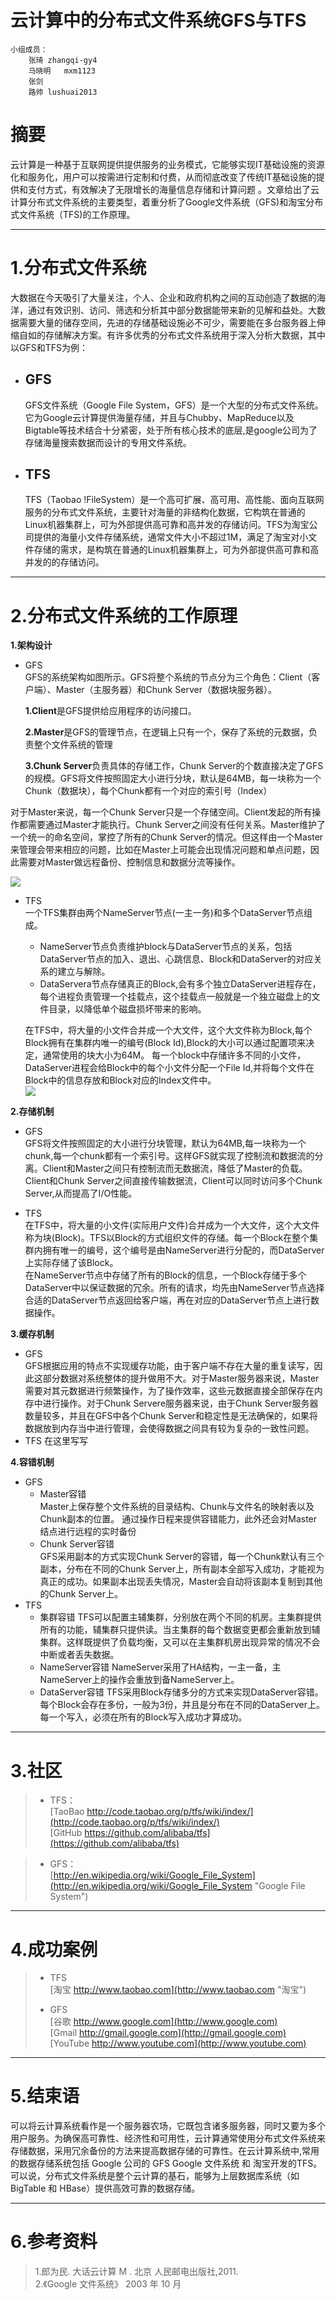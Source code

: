 # 云计算中的分布式文件系统GFS与TFS #

    小组成员： 
    	张琦 zhangqi-gy4  
    	马晓明   mxm1123 
    	张剑  
    	路帅 lushuai2013 
# 摘要 #
云计算是一种基于互联网提供提供服务的业务模式，它能够实现IT基础设施的资源化和服务化，用户可以按需进行定制和付费，从而彻底改变了传统IT基础设施的提供和支付方式，有效解决了无限增长的海量信息存储和计算问题 。文章给出了云计算分布式文件系统的主要类型，着重分析了Google文件系统（GFS)和淘宝分布式文件系统（TFS)的工作原理。

----------

# 1.分布式文件系统 #
大数据在今天吸引了大量关注，个人、企业和政府机构之间的互动创造了数据的海洋，通过有效识别、访问、筛选和分析其中部分数据能带来新的见解和益处。大数据需要大量的储存空间，先进的存储基础设施必不可少，需要能在多台服务器上伸缩自如的存储解决方案。有许多优秀的分布式文件系统用于深入分析大数据，其中以GFS和TFS为例：


- ## GFS ##
        
	GFS文件系统（Google File System，GFS）是一个大型的分布式文件系统。它为Google云计算提供海量存储，并且与Chubby、MapReduce以及Bigtable等技术结合十分紧密，处于所有核心技术的底层,是google公司为了存储海量搜索数据而设计的专用文件系统。   

- ## TFS ##
    
 	TFS（Taobao !FileSystem）是一个高可扩展、高可用、高性能、面向互联网服务的分布式文件系统，主要针对海量的非结构化数据，它构筑在普通的Linux机器集群上，可为外部提供高可靠和高并发的存储访问。TFS为淘宝公司提供的海量小文件存储系统，通常文件大小不超过1M，满足了淘宝对小文件存储的需求，是构筑在普通的Linux机器集群上，可为外部提供高可靠和高并发的的存储访问。

----------

# 2.分布式文件系统的工作原理 #
**1.架构设计**


- GFS  
      GFS的系统架构如图所示。GFS将整个系统的节点分为三个角色：Client（客户端）、Master（主服务器）和Chunk Server（数据块服务器）。 
     
     
	 **1.Client**是GFS提供给应用程序的访问接口。
      
     **2.Master**是GFS的管理节点，在逻辑上只有一个，保存了系统的元数据，负责整个文件系统的管理
     
     **3.Chunk Server**负责具体的存储工作，Chunk Server的个数直接决定了GFS的规模。GFS将文件按照固定大小进行分块，默认是64MB，每一块称为一个Chunk（数据块），每个Chunk都有一个对应的索引号（Index）   
        
对于Master来说，每一个Chunk Server只是一个存储空间。Client发起的所有操作都需要通过Master才能执行。Chunk Server之间没有任何关系。Master维护了一个统一的命名空间，掌控了所有的Chunk Server的情况。但这样由一个Master来管理会带来相应的问题，比如在Master上可能会出现情况问题和单点问题，因此需要对Master做远程备份、控制信息和数据分流等操作。
        

   ![](http://d.hiphotos.baidu.com/baike/c0%3Dbaike92%2C5%2C5%2C92%2C30/sign=3513d1f13c6d55fbd1cb7e740c4b242f/8cb1cb1349540923ced0de519358d109b2de9c82d158515f.jpg)  

   - TFS  
       一个TFS集群由两个NameServer节点(一主一务)和多个DataServer节点组成。
       - NameServer节点负责维护block与DataServer节点的关系，包括DataServer节点的加入、退出、心跳信息、Block和DataServer的对应关系的建立与解除。
       - DataServera节点存储真正的Block,会有多个独立DataServer进程存在，每个进程负责管理一个挂载点，这个挂载点一般就是一个独立磁盘上的文件目录，以降低单个磁盘损坏带来的影响。
         
        在TFS中，将大量的小文件合并成一个大文件，这个大文件称为Block,每个Block拥有在集群内唯一的编号(Block Id),Block的大小可以通过配置项来决定，通常使用的块大小为64M。
        每一个block中存储许多不同的小文件，DataServer进程会给Block中的每个小文件分配一个File Id,并将每个文件在Block中的信息存放和Block对应的Index文件中。  
 ![](http://c.hiphotos.baidu.com/baike/c0%3Dbaike80%2C5%2C5%2C80%2C26/sign=30818442bf096b63951456026d5aec21/fc1f4134970a304e1fd8e397d0c8a786c8177f3e66097cd8.jpg)  

**2.存储机制**

   - GFS  
     GFS将文件按照固定的大小进行分块管理，默认为64MB,每一块称为一个chunk,每一个chunk都有一个索引号。这样GFS就实现了控制流和数据流的分离。Client和Master之间只有控制流而无数据流，降低了Master的负载。Client和Chunk Server之间直接传输数据流，Client可以同时访问多个Chunk Server,从而提高了I/O性能。

   - TFS   
     在TFS中，将大量的小文件(实际用户文件)合并成为一个大文件，这个大文件称为块(Block)。TFS以Block的方式组织文件的存储。每一个Block在整个集群内拥有唯一的编号，这个编号是由NameServer进行分配的，而DataServer上实际存储了该Block。  
     在NameServer节点中存储了所有的Block的信息，一个Block存储于多个DataServer中以保证数据的冗余。所有的请求，均先由NameServer节点选择合适的DataServer节点返回给客户端，再在对应的DataServer节点上进行数据操作。
  
**3.缓存机制**  

   - GFS   
     GFS根据应用的特点不实现缓存功能，由于客户端不存在大量的重复读写，因此这部分数据对系统整体的提升做用不大。对于Master服务器来说，Master需要对其元数据进行频繁操作，为了操作效率，这些元数据直接全部保存在内存中进行操作。对于Chunk Servere服务器来说，由于Chunk Server服务器数量较多，并且在GFS中各个Chunk Server和稳定性是无法确保的，如果将数据放到内存当中进行管理，会使得数据之间具有较为复杂的一致性问题。
   - TFS
     在这里写写

**4.容错机制**

   - GFS
     - Master容错  
       Master上保存整个文件系统的目录结构、Chunk与文件名的映射表以及Chunk副本的位置。
       通过操作日程来提供容错能力，此外还会对Master结点进行远程的实时备份
     - Chunk Server容错  
       GFS采用副本的方式实现Chunk Server的容错，每一个Chunk默认有三个副本，分布在不同的Chunk Server上，所有副本全部写入成功，才能视为真正的成功。如果副本出现丢失情况，Master会自动将该副本复制到其他的Chunk Server上。
   - TFS
     - 集群容错
       TFS可以配置主辅集群，分别放在两个不同的机房。主集群提供所有的功能，辅集群只提供读。当主集群的每个数据变更都会重新放到辅集群。这样既提供了负载均衡，又可以在主集群机房出现异常的情况不会中断或者丢失数据。
     - NameServer容错
       NameServer采用了HA结构，一主一备，主NameServer上的操作会重放到备NameServer上。
     - DataServer容错
       TFS采用Block存储多分的方式来实现DataServer容错。每个Block会存在多份，一般为3份，并且是分布在不同的DataServer上。每一个写入，必须在所有的Block写入成功才算成功。

----------

# 3.社区 #
> - TFS：  
>   [TaoBao http://code.taobao.org/p/tfs/wiki/index/](http://code.taobao.org/p/tfs/wiki/index/)  
>   [GitHub https://github.com/alibaba/tfs](https://github.com/alibaba/tfs)  

> - GFS：  
> [http://en.wikipedia.org/wiki/Google_File_System](http://en.wikipedia.org/wiki/Google_File_System "Google File System")


----------

# 4.成功案例 #
>    - TFS  
>         [淘宝 http://www.taobao.com](http://www.taobao.com "淘宝")
>         
>    - GFS  
>         [谷歌 http://www.google.com](http://www.google.com)  
> 	  [Gmail http://gmail.google.com](http://gmail.google.com)   
> 	  [YouTube http://www.youtube.com](http://www.youtube.com)

----------

# 5.结束语 #
可以将云计算系统看作是一个服务器农场，它既包含诸多服务器，同时又要为多个用户服务。为确保高可靠性、经济性和可用性，云计算通常使用分布式文件系统来存储数据，采用冗余备份的方法来提高数据存储的可靠性。在云计算系统中,常用的数据存储系统包括 Google 公司的 GFS Google 文件系统 和 淘宝开发的TFS。可以说，分布式文件系统是整个云计算的基石，能够为上层数据库系统（如 BigTable 和 HBase）提供高效可靠的数据存储。

----------

# 6.参考资料 #
> 1.郎为民. 大话云计算 M . 北京 人民邮电出版社,2011.  
> 2.《Google 文件系统》  2003 年 10 月